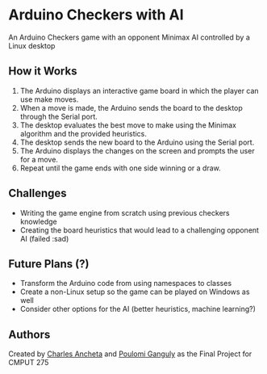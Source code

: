 # Arduino Checkers with AI

An Arduino Checkers game with an opponent Minimax AI controlled by a Linux desktop

## How it Works

1. The Arduino displays an interactive game board in which the player can use make moves.
2. When a move is made, the Arduino sends the board to the desktop through the Serial port.
3. The desktop evaluates the best move to make using the Minimax algorithm and the provided heuristics.
4. The desktop sends the new board to the Arduino using the Serial port.
5. The Arduino displays the changes on the screen and prompts the user for a move.
6. Repeat until the game ends with one side winning or a draw.

## Challenges

- Writing the game engine from scratch using previous checkers knowledge
- Creating the board heuristics that would lead to a challenging opponent AI (failed :sad)

## Future Plans (?)

- Transform the Arduino code from using namespaces to classes
- Create a non-Linux setup so the game can be played on Windows as well
- Consider other options for the AI (better heuristics, machine learning?)

## Authors

Created by [Charles Ancheta](https://github.com/cbebe) and [Poulomi Ganguly](https://github.com/poulomi-g) as the Final Project for CMPUT 275
